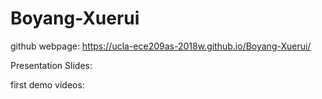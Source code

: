 # Boyang-Xuerui

github webpage:
https://ucla-ece209as-2018w.github.io/Boyang-Xuerui/

Presentation Slides:


first demo videos:
